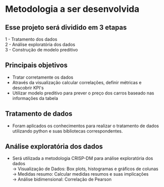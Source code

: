 ﻿# Metodologia a ser desenvolvida
## Esse projeto será dividido em 3 etapas
1 - Tratamento dos dados <br>
2 - Análise exploratória dos dados <br>
3 - Construção de modelo preditivo

## Principais objetivos
* Tratar corretamente os dados
* Através da visualização calcular correlações, definir métricas e descobrir KPI's
* Utilizar modelo preditivo para prever o preço dos carros baseado nas informações da tabela

## Tratamento de dados
* Foram aplicados os conhecimentos para realizar o tratamento de dados utilizando python e suas bibliotecas correspondentes.

## Análise exploratória dos dados
* Será utilizada a metodologia CRISP-DM para análise exploratória dos dados<br>
-> Visualização de Dados: Box plots, histogramas e gráficos de colunas<br>
-> Medidas resumo: Calcular medidas resumos e suas implicações<br>
-> Análise bidimensional: Correlação de Pearson   
